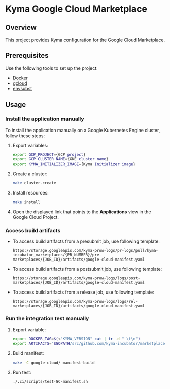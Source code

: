 # Kyma Google Cloud Marketplace

## Overview

This project provides Kyma configuration for the Google Cloud Marketplace.

## Prerequisites

Use the following tools to set up the project:

* [Docker](https://www.docker.com/)
* [gcloud](https://www.docker.com/)
* [envsubst](https://www.gnu.org/software/gettext/manual/html_node/envsubst-Invocation.html)

## Usage

### Install the application manually

To install the application manually on a Google Kubernetes Engine cluster, follow these steps:

1. Export variables:

    ```bash
    export GCP_PROJECT={GCP project}
    export GCP_CLUSTER_NAME={GKE cluster name}
    export KYMA_INITIALIZER_IMAGE={Kyma Initializer image}
    ```

2. Create a cluster:

    ```bash
    make cluster-create
    ```

3. Install resources:

    ```bash
    make install
    ```

4. Open the displayed link that points to the **Applications** view in the Google Cloud Project.

### Access build artifacts

* To access build artifacts from a presubmit job, use following template:

    ```text
    https://storage.googleapis.com/kyma-prow-logs/pr-logs/pull/kyma-incubator_marketplaces/{PR_NUMBER}/pre-marketplaces/{JOB_ID}/artifacts/google-cloud-manifest.yaml
    ```

* To access build artifacts from a postsubmit job, use following template:

    ```text
    https://storage.googleapis.com/kyma-prow-logs/logs/post-marketplaces/{JOB_ID}/artifacts/google-cloud-manifest.yaml
    ```

* To access build artifacts from a release job, use following template:

    ```text
    https://storage.googleapis.com/kyma-prow-logs/logs/rel-marketplaces/{JOB_ID}/artifacts/google-cloud-manifest.yaml
    ```

### Run the integration test manually

1. Export variable:

    ```bash
    export DOCKER_TAG=$(<"KYMA_VERSION" cat | tr -d " \t\n")
    export ARTIFACTS="$GOPATH/src/github.com/kyma-incubator/marketplaces/google-cloud/out"
    ```

2. Build manifest:

    ```bash
    make -C google-cloud/ manifest-build
    ```

3. Run test:

    ```bash
    ./.ci/scripts/test-GC-manifest.sh
    ```
